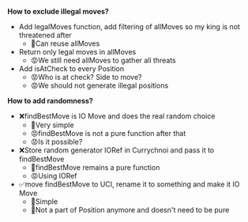 **How to exclude illegal moves?**
* Add legalMoves function, add filtering of allMoves so my king is not threatened after
    * 🙂Can reuse allMoves
* Return only legal moves in allMoves
    * 😡We still need allMoves to gather all threats
* Add isAtCheck to every Position
    * 😡Who is at check? Side to move?
    * 😡We should not generate illegal positions


**How to add randomness?**
* ❌findBestMove is IO Move and does the real random choice
    * 🙂Very simple
    * 😡findBestMove is not a pure function after that
    * 😡Is it possible?
* ❌Store random generator IORef in Currychnoi and pass it to findBestMove
    * 🙂findBestMove remains a pure function
    * 😡Using IORef
* ✅move findBestMove to UCI, rename it to something and make it IO Move
    * 🙂Simple
    * 🙂Not a part of Position anymore and doesn't need to be pure